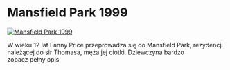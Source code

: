Mansfield Park 1999 
=============
[![Mansfield Park 1999 ](http://vidos.pl/images/player.gif)](http://vidos.pl/mansfield-park-1999)

 W wieku 12 lat Fanny Price przeprowadza się do Mansfield Park, rezydencji należącej do sir Thomasa, męża jej ciotki. Dziewczyna bardzo zobacz pełny opis
